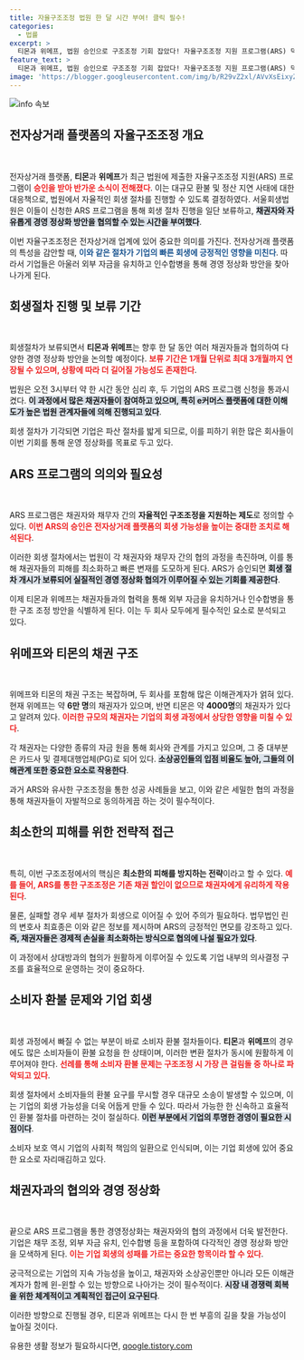 ```yaml
---
title: 자율구조조정 법원 한 달 시간 부여! 클릭 필수!
categories:
  - 법률
excerpt: >
  티몬과 위메프, 법원 승인으로 구조조정 기회 잡았다! 자율구조조정 지원 프로그램(ARS) 덕에 환불 지연 사태 속 회생 절차 진행이 보류된다. 과연 이 두 플랫폼이 새로운 주인을 찾고 피해를 최소화할 수 있을까?
feature_text: >
  티몬과 위메프, 법원 승인으로 구조조정 기회 잡았다! 자율구조조정 지원 프로그램(ARS) 덕에 환불 지연 사태 속 회생 절차 진행이 보류된다. 과연 이 두 플랫폼이 새로운 주인을 찾고 피해를 최소화할 수 있을까?
image: 'https://blogger.googleusercontent.com/img/b/R29vZ2xl/AVvXsEixyZcFfHzMRdzZMjFBmAUKJYCLCGyLL1o632UiGVXcaFdKo_bkvkuCioo0uUKlGfBVcT3P84aROyZIXSBEx3Aw5nCQ3pTgDom1WDC4m8eifvWiAmWEEVb4x6G_l8C0QH225ldMjyaFvpxGEBGNO37VmDTDMHGhJPq73UglMfDca1-0aw/s1600/blogspot.png'
---
```


<p><img src="https://blogger.googleusercontent.com/img/b/R29vZ2xl/AVvXsEixyZcFfHzMRdzZMjFBmAUKJYCLCGyLL1o632UiGVXcaFdKo_bkvkuCioo0uUKlGfBVcT3P84aROyZIXSBEx3Aw5nCQ3pTgDom1WDC4m8eifvWiAmWEEVb4x6G_l8C0QH225ldMjyaFvpxGEBGNO37VmDTDMHGhJPq73UglMfDca1-0aw/s1600/blogspot.png" alt="info 속보" /></p>

<h2 data-ke-size="size26">전자상거래 플랫폼의 자율구조조정 개요</h2>

<p data-ke-size="size16">&nbsp;</p>

<p>전자상거래 플랫폼, <b>티몬</b>과 <b>위메프</b>가 최근 법원에 제출한 자율구조조정 지원(ARS) 프로그램이 <b><span style="color: #ee2323;">승인을 받아 반가운 소식이 전해졌다</span></b>. 이는 대규모 환불 및 정산 지연 사태에 대한 대응책으로, 법원에서 자율적인 회생 절차를 진행할 수 있도록 결정하였다. 서울회생법원은 이들이 신청한 ARS 프로그램을 통해 회생 절차 진행을 일단 보류하고, <b><span style="background-color: #21538527;">채권자와 자유롭게 경영 정상화 방안을 협의할 수 있는 시간을 부여했다</span></b>.</p>

<p>이번 자율구조조정은 전자상거래 업계에 있어 중요한 의미를 가진다. 전자상거래 플랫폼의 특성을 감안할 때, <b><span style="color: #1a5490;">이와 같은 절차가 기업의 빠른 회생에 긍정적인 영향을 미친다</span></b>. 따라서 기업들은 아울러 외부 자금을 유치하고 인수합병을 통해 경영 정상화 방안을 찾아 나가게 된다. </p>

<h2 data-ke-size="size26">회생절차 진행 및 보류 기간</h2>

<p data-ke-size="size16">&nbsp;</p>

<p>회생절차가 보류되면서 <b>티몬과 위메프</b>는 향후 한 달 동안 여러 채권자들과 협의하여 다양한 경영 정상화 방안을 논의할 예정이다. <b><span style="color: #ee2323;">보류 기간은 1개월 단위로 최대 3개월까지 연장될 수 있으며, 상황에 따라 더 길어질 가능성도 존재한다</span></b>. </p>

<p>법원은 오전 3시부터 약 한 시간 동안 심리 후, 두 기업의 ARS 프로그램 신청을 통과시켰다. <b><span style="background-color: #21538527;">이 과정에서 많은 채권자들이 참여하고 있으며, 특히 e커머스 플랫폼에 대한 이해도가 높은 법원 관계자들에 의해 진행되고 있다</span></b>. </p>

<p>회생 절차가 기각되면 기업은 파산 절차를 밟게 되므로, 이를 피하기 위한 많은 회사들이 이번 기회를 통해 운영 정상화를 목표로 두고 있다. </p>

<h2 data-ke-size="size26">ARS 프로그램의 의의와 필요성</h2>

<p data-ke-size="size16">&nbsp;</p>

<p>ARS 프로그램은 채권자와 채무자 간의 <b>자율적인 구조조정을 지원하는 제도</b>로 정의할 수 있다. <b><span style="color: #ee2323;">이번 ARS의 승인은 전자상거래 플랫폼의 회생 가능성을 높이는 중대한 조치로 해석된다</span></b>. </p>

<p>이러한 회생 절차에서는 법원이 각 채권자와 채무자 간의 협의 과정을 촉진하며, 이를 통해 채권자들의 피해를 최소화하고 빠른 변재를 도모하게 된다. ARS가 승인되면 <b><span style="background-color: #21538527;">회생 절차 개시가 보류되어 실질적인 경영 정상화 협의가 이루어질 수 있는 기회를 제공한다</span></b>. </p>

<p>이제 티몬과 위메프는 채권자들과의 협력을 통해 외부 자금을 유치하거나 인수합병을 통한 구조 조정 방안을 식별하게 된다. 이는 두 회사 모두에게 필수적인 요소로 분석되고 있다.</p>

<h2 data-ke-size="size26">위메프와 티몬의 채권 구조</h2>

<p data-ke-size="size16">&nbsp;</p>

<p>위메프와 티몬의 채권 구조는 복잡하며, 두 회사를 포함해 많은 이해관계자가 얽혀 있다. 현재 위메프는 약 <b>6만 명</b>의 채권자가 있으며, 반면 티몬은 약 <b>4000명</b>의 채권자가 있다고 알려져 있다. <b><span style="color: #ee2323;">이러한 규모의 채권자는 기업의 회생 과정에서 상당한 영향을 미칠 수 있다</span></b>. </p>

<p>각 채권자는 다양한 종류의 자금 원을 통해 회사와 관계를 가지고 있으며, 그 중 대부분은 카드사 및 결제대행업체(PG)로 되어 있다. <b><span style="background-color: #21538527;">소상공인들의 입점 비율도 높아, 그들의 이해관계 또한 중요한 요소로 작용한다</span></b>. </p>

<p>과거 ARS와 유사한 구조조정을 통한 성공 사례들을 보고, 이와 같은 세밀한 협의 과정을 통해 채권자들이 자발적으로 동의하게끔 하는 것이 필수적이다.</p>

<h2 data-ke-size="size26">최소한의 피해를 위한 전략적 접근</h2>

<p data-ke-size="size16">&nbsp;</p>

<p>특히, 이번 구조조정에서의 핵심은 <b>최소한의 피해를 방지하는 전략</b>이라고 할 수 있다. <b><span style="color: #ee2323;">예를 들어, ARS를 통한 구조조정은 기존 채권 할인이 없으므로 채권자에게 유리하게 작용된다</span></b>. </p>

<p>물론, 실패할 경우 세부 절차가 회생으로 이어질 수 있어 주의가 필요하다. 법무법인 린의 변호사 최효종은 이와 같은 정보를 제시하며 ARS의 긍정적인 면모를 강조하고 있다. <b><span style="background-color: #21538527;">즉, 채권자들은 경제적 손실을 최소화하는 방식으로 협의에 나설 필요가 있다</span></b>. </p>

<p>이 과정에서 상대방과의 협의가 원활하게 이루어질 수 있도록 기업 내부의 의사결정 구조를 효율적으로 운영하는 것이 중요하다. </p>

<h2 data-ke-size="size26">소비자 환불 문제와 기업 회생</h2>

<p data-ke-size="size16">&nbsp;</p>

<p>회생 과정에서 빠질 수 없는 부분이 바로 소비자 환불 절차들이다. <b>티몬</b>과 <b>위메프</b>의 경우에도 많은 소비자들이 환불 요청을 한 상태이며, 이러한 변환 절차가 동시에 원활하게 이루어져야 한다. <b><span style="color: #ee2323;">선례를 통해 소비자 환불 문제는 구조조정 시 가장 큰 걸림돌 중 하나로 파악되고 있다</span></b>. </p>

<p>회생 절차에서 소비자들의 환불 요구를 무시할 경우 대규모 소송이 발생할 수 있으며, 이는 기업의 회생 가능성을 더욱 어둡게 만들 수 있다. 따라서 가능한 한 신속하고 효율적인 환불 절차를 마련하는 것이 절실하다. <b><span style="background-color: #21538527;">이런 부분에서 기업의 투명한 경영이 필요한 시점이다</span></b>.</p>

<p>소비자 보호 역시 기업의 사회적 책임의 일환으로 인식되며, 이는 기업 회생에 있어 중요한 요소로 자리매김하고 있다. </p>

<h2 data-ke-size="size26">채권자과의 협의와 경영 정상화</h2>

<p data-ke-size="size16">&nbsp;</p>

<p>끝으로 ARS 프로그램을 통한 경영정상화는 채권자와의 협의 과정에서 더욱 발전한다. 기업은 채무 조정, 외부 자금 유치, 인수합병 등을 포함하여 다각적인 경영 정상화 방안을 모색하게 된다. <b><span style="color: #ee2323;">이는 기업 회생의 성패를 가르는 중요한 항목이라 할 수 있다</span></b>. </p>

<p>궁극적으로는 기업의 지속 가능성을 높이고, 채권자와 소상공인뿐만 아니라 모든 이해관계자가 함께 윈-윈할 수 있는 방향으로 나아가는 것이 필수적이다. <b><span style="background-color: #21538527;">시장 내 경쟁력 회복을 위한 체계적이고 계획적인 접근이 요구된다</span></b>. </p>

<p>이러한 방향으로 진행될 경우, 티몬과 위메프는 다시 한 번 부흥의 길을 찾을 가능성이 높아질 것이다.</p>
유용한 생활 정보가 필요하시다면, <a href="https://qoogle.tistory.com" rel="dofollow">qoogle.tistory.com</a>


